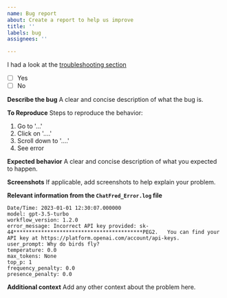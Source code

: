 ```yaml
---
name: Bug report
about: Create a report to help us improve
title: ''
labels: bug
assignees: ''

---
```


I had a look at the [troubleshooting section](https://github.com/chrislemke/ChatFred#troubleshooting-%EF%B8%8F)
- [ ] Yes
- [ ] No

**Describe the bug**
A clear and concise description of what the bug is.

**To Reproduce**
Steps to reproduce the behavior:
1. Go to '...'
2. Click on '....'
3. Scroll down to '....'
4. See error

**Expected behavior**
A clear and concise description of what you expected to happen.

**Screenshots**
If applicable, add screenshots to help explain your problem.

**Relevant information from the `ChatFred_Error.log` file**
```
Date/Time: 2023-01-01 12:30:07.000000
model: gpt-3.5-turbo
workflow_version: 1.2.0
error_message: Incorrect API key provided: sk-44******************************************PEG2.   You can find your API key at https://platform.openai.com/account/api-keys.
user_prompt: Why do birds fly?
temperature: 0.0
max_tokens: None
top_p: 1
frequency_penalty: 0.0
presence_penalty: 0.0
```

**Additional context**
Add any other context about the problem here.
